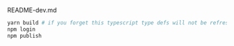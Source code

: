 README-dev.md

```bash
yarn build # if you forget this typescript type defs will not be refreshed
npm login
npm publish
```
